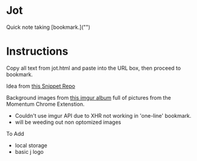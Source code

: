 Jot
===

Quick note taking [bookmark.]("<script type='text/javascript'>console.log("maybe?")</script>")

Instructions
=======
Copy all text from jot.html and paste into the URL box, then proceed to bookmark.


Idea from [this Snippet Repo](http://snippetrepo.com/snippets/one-line-browser-notepad)

Background images from [this imgur album](http://imgur.com/a/MBJlE) full of pictures from the Momentum Chrome Extenstion.
- Couldn't use imgur API due to XHR not working in 'one-line' bookmark.
- will be weeding out non optomized images


To Add
- local storage
- basic j logo
